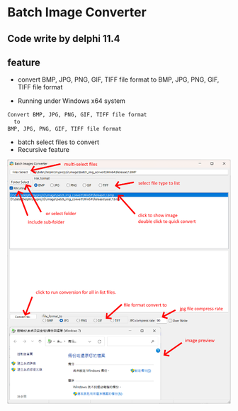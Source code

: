 # Batch Image Converter

## Code write by delphi 11.4

## feature

* convert BMP, JPG, PNG, GIF, TIFF file format to
BMP, JPG, PNG, GIF, TIFF file format

* Running under Windows x64 system
```
Convert BMP, JPG, PNG, GIF, TIFF file format  
  to  
BMP, JPG, PNG, GIF, TIFF file format
```
* batch select files to convert
* Recursive feature

![N|Solid](help.png)
